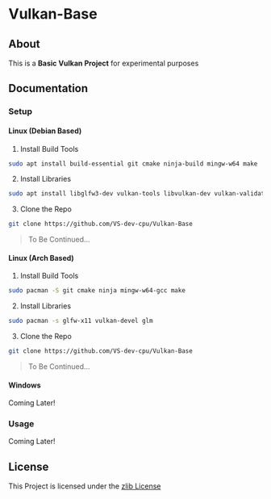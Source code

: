 # Vulkan-Base

## About

This is a **Basic Vulkan Project** for experimental purposes

## Documentation

### Setup

#### Linux (Debian Based)

1. Install Build Tools
```bash
sudo apt install build-essential git cmake ninja-build mingw-w64 make
```

2. Install Libraries
```bash
sudo apt install libglfw3-dev vulkan-tools libvulkan-dev vulkan-validationlayers-dev spirv-tools libglm-dev
```

3. Clone the Repo
```bash
git clone https://github.com/VS-dev-cpu/Vulkan-Base
```

> To Be Continued...

#### Linux (Arch Based)

1. Install Build Tools
```bash
sudo pacman -S git cmake ninja mingw-w64-gcc make
```

2. Install Libraries
```bash
sudo pacman -s glfw-x11 vulkan-devel glm
```

3. Clone the Repo
```bash
git clone https://github.com/VS-dev-cpu/Vulkan-Base
```

> To Be Continued...

#### Windows

Coming Later!

### Usage

Coming Later!

## License

This Project is licensed under the [zlib License](https://opensource.org/license/zlib-license-php/)
